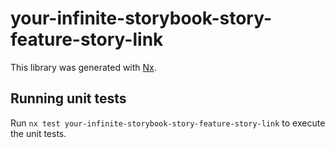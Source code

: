 # your-infinite-storybook-story-feature-story-link

This library was generated with [Nx](https://nx.dev).

## Running unit tests

Run `nx test your-infinite-storybook-story-feature-story-link` to execute the unit tests.
